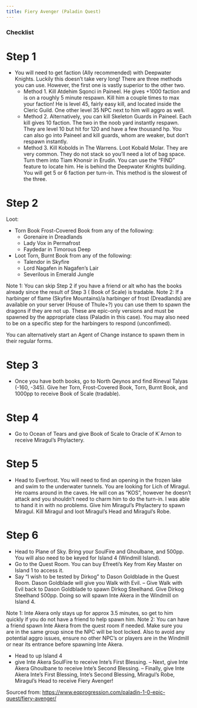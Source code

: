 ```yaml
---
title: Fiery Avenger (Paladin Quest)
---
```

### Checklist

# Step 1
- You will need to get faction (Ally recommended) with Deepwater Knights. Luckily this doesn’t take very long! There are three methods you can use. However, the first one is vastly superior to the other two.
  - Method 1. Kill Atdehim Sqonci in Paineel. He gives +1000 faction and is on a roughly 5 minute respawn. Kill him a couple times to max your faction! He is level 45, fairly easy kill, and located inside the Cleric Guild. One other level 35 NPC next to him will aggro as well.
  - Method 2. Alternatively, you can kill Skeleton Guards in Paineel. Each kill gives 10 faction. The two in the noob yard instantly respawn. They are level 10 but hit for 120 and have a few thousand hp. You can also go into Paineel and kill guards, whom are weaker, but don’t respawn instantly.
  - Method 3. Kill Kobolds in The Warrens. Loot Kobald Molar. They are very common. They do not stack so you’ll need a lot of bag space. Turn them into Tiam Khonsir in Erudin. You can use the “FIND” feature to locate him. He is behind the Deepwater Knights building. You will get 5 or 6 faction  per turn-in. This method is the slowest of the three.

# Step 2
Loot:
- Torn Book Frost-Covered Book from any of the following:
  - Gorenaire in Dreadlands
  - Lady Vox in Permafrost
  - Faydedar in Timorous Deep
- Loot Torn, Burnt Book from any of the following:
  - Talendor in Skyfire
  - Lord Nagafen in Nagafen’s Lair
  - Severilous in Emerald Jungle

Note 1: You can skip Step 2 if you have a friend or alt who has the books already since the result of Step 3 ( Book of Scale) is tradable.
Note 2: If a harbinger of flame (Skyfire Mountains)/a harbinger of frost (Dreadlands) are available on your server (House of Thule+?) you can use them to spawn the dragons if they are not up. These are epic-only versions and must be spawned by the appropriate class (Paladin in this case). You may also need to be on a specific step for the harbingers to respond (unconfimed).

You can alternatively start an Agent of Change instance to spawn them in their regular forms.

# Step 3
- Once you have both books, go to North Qeynos and find Rineval Talyas (-160, -345). Give her Torn, Frost-Covered Book, Torn, Burnt Book, and 1000pp to receive Book of Scale (tradable).

# Step 4
- Go to Ocean of Tears and give Book of Scale to Oracle of K`Arnon to receive Miragul’s Phylactery.

# Step 5
- Head to Everfrost. You will need to find an opening in the frozen lake and swim to the underwater tunnels. You are looking for Lich of Miragul. He roams around in the caves. He will con as “KOS”, however he doesn’t attack and you shouldn’t need to charm him to do the turn-in. I was able to hand it in with no problems. Give him Miragul’s Phylactery to spawn Miragul. Kill Miragul and loot Miragul’s Head and Miragul’s Robe.

# Step 6
- Head to Plane of Sky. Bring your  SoulFire and  Ghoulbane, and 500pp. You will also need to be keyed for Island 4 (Windmill Island).
- Go to the Quest Room. You can buy Efreeti’s Key from Key Master on Island 1 to access it.
- Say “I wish to be tested by Dirkog” to Dason Goldblade in the Quest Room. Dason Goldblade will give you  Walk with Evil.
– Give  Walk with Evil back to Dason Goldblade to spawn Dirkog Steelhand. Give Dirkog Steelhand 500pp. Doing so will spawn Inte Akera in the Windmill on Island 4.

Note 1: Inte Akera only stays up for approx 3.5 minutes, so get to him quickly if you do not have a friend to help spawn him.
Note 2: You can have a friend spawn Inte Akera from the quest room if needed. Make sure you are in the same group since the NPC will be loot locked. Also to avoid any potential aggro issues, ensure no other NPC’s or players are in the Windmill or near its entrance before spawning Inte Akera.

- Head to up Island 4
 - give Inte Akera  SoulFire to receive Inte’s First Blessing.
  – Next, give Inte Akera  Ghoulbane to receive  Inte’s Second Blessing.
  – Finally, give Inte Akera Inte’s First Blessing,  Inte’s Second Blessing, Miragul’s Robe, Miragul’s Head to receive Fiery Avenger!

Sourced from: https://www.eqprogression.com/paladin-1-0-epic-quest/fiery-avenger/
